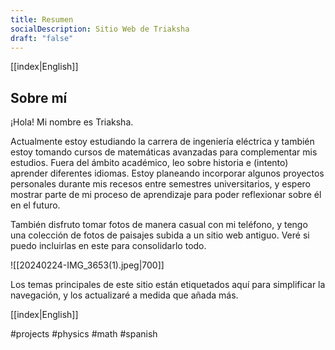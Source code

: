 ```yaml
---
title: Resumen
socialDescription: Sitio Web de Triaksha
draft: "false"
---
```

[[index|English]]
## Sobre mí

¡Hola! Mi nombre es Triaksha.

Actualmente estoy estudiando la carrera de ingeniería eléctrica y también estoy tomando cursos de matemáticas avanzadas para complementar mis estudios. Fuera del ámbito académico, leo sobre historia e (intento) aprender diferentes idiomas. Estoy planeando incorporar algunos proyectos personales durante mis recesos entre semestres universitarios, y espero mostrar parte de mi proceso de aprendizaje para poder reflexionar sobre él en el futuro.

También disfruto tomar fotos de manera casual con mi teléfono, y tengo una colección de fotos de paisajes subida a un sitio web antiguo. Veré si puedo incluirlas en este para consolidarlo todo.

![[20240224-IMG_3653(1).jpeg|700]] 

Los temas principales de este sitio están etiquetados aquí para simplificar la navegación, y los actualizaré a medida que añada más. 

[[index|English]]

#projects #physics #math #spanish

